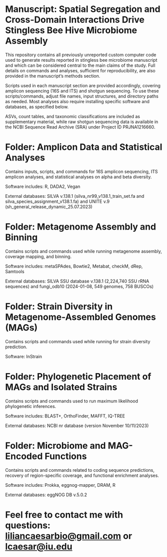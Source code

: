 # Manuscript: Spatial Segregation and Cross-Domain Interactions Drive Stingless Bee Hive Microbiome Assembly

This repository contains all previously unreported custom computer code used to generate results reported in stingless bee microbiome manuscript and which can be considered central to the main claims of the study. Full details on commands and analyses, sufficient for reproducibility, are also provided in the manuscript’s methods section.

Scripts used in each manuscript section are provided accordingly, covering amplicon sequencing (16S and ITS) and shotgun sequencing. To use these scripts/commands, adjust file names, input structures, and directory paths as needed. Most analyses also require installing specific software and databases, as specified below.

ASVs, count tables, and taxonomic classifications are included as supplementary material, while raw shotgun sequencing data is available in the NCBI Sequence Read Archive (SRA) under Project ID PRJNA1216660.

# Folder: Amplicon Data and Statistical Analyses
Contains inputs, scripts, and commands for 16S amplicon sequencing, ITS amplicon analyses, and statistical analyses on alpha and beta diversity.

Software includes: R, DADA2, Vegan

External databases: SILVA v.138.1 (silva_nr99_v138.1_train_set.fa and silva_species_assignment_v138.1.fa) and UNITE v.9 (sh_general_release_dynamic_25.07.2023)

# Folder: Metagenome Assembly and Binning
Contains scripts and commands used while running metagenome assembly, coverage mapping, and binning.

Software includes: metaSPAdes, Bowtie2, Metabat, checkM, dRep, Samtools

External databases: SILVA SSU database v.138.1 (2,224,740 SSU rRNA sequences) and fungi_odb10 (2024-01-08, 549 genomes, 758 BUSCOs)

# Folder: Strain Diversity in Metagenome-Assembled Genomes (MAGs)
Contains scripts and commands used while running for strain diversity prediction.

Software: InStrain

# Folder: Phylogenetic Placement of MAGs and Isolated Strains
Contains scripts and commands used to run maximum likelihood phylogenetic inferences.

Software includes: BLAST+, OrthoFinder, MAFFT, IQ-TREE

External databases: NCBI nr database (version November 10/11/2023)

# Folder: Microbiome and MAG-Encoded Functions
Contains scripts and commands related to coding sequence predictions, recovery of region-specific coverage, and functional enrichment analyses.

Software includes: Prokka, eggnog-mapper, DRAM, R

External databases: eggNOG DB v.5.0.2

# Feel free to contact me with questions: liliancaesarbio@gmail.com or lcaesar@iu.edu

